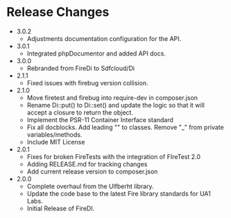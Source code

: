 # Release Changes
* 3.0.2
    * Adjustments documentation configuration for the API.
* 3.0.1
    * Integrated phpDocumentor and added API docs.
* 3.0.0
    * Rebranded from FireDi to Sdfcloud/Di
* 2.1.1
    * Fixed issues with firebug version collision.
* 2.1.0
    * Move firetest and firebug into require-dev in composer.json
    * Rename Di::put() to Di::set() and update the logic so that it will accept a closure to return the object.
    * Implement the PSR-11 Container Interface standard
    * Fix all docblocks. Add leading "\" to classes. Remove "_" from private variables/methods.
    * Include MIT License
* 2.0.1
    * Fixes for broken FireTests with the integration of FIreTest 2.0
    * Adding RELEASE.md for tracking changes
    * Add current release version to composer.json
* 2.0.0
    * Complete overhaul from the Ulfberht library.
    * Update the code base to the latest Fire library standards for UA1 Labs.
    * Initial Release of FireDI.
